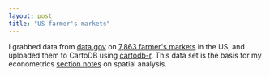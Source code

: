 ```yaml
---
layout: post
title: "US farmer's markets"
---
```


I grabbed data from [data.gov](http://www.data.gov) on [7,863 farmer's
markets](https://explore.data.gov/Agriculture/Farmers-Markets-Geographic-Data/wfna-38ey?)
in the US, and uploaded them to CartoDB using
[cartodb-r](https://github.com/Vizzuality/cartodb-r). This data set is
the basis for my econometrics [section
notes](https://dl.dropboxusercontent.com/u/5365589/twitter/carto-notes.pdf)
on spatial analysis.

<script id='cartodb-1368508512960' src='http://danhammer.cartodb.com/tables/farmers_mkts/embed_map.js?title=false&description=false&search=false&shareable=false&cartodb_logo=true&scrollwheel=true&sql=&zoom=3&center_lat=37.73806173328396&center_lon=-95.33573716878891&height=400&id=cartodb-1368508512960'></script>


